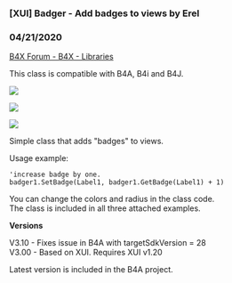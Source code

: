###  [XUI] Badger - Add badges to views by Erel
### 04/21/2020
[B4X Forum - B4X - Libraries](https://www.b4x.com/android/forum/threads/81723/)

This class is compatible with B4A, B4i and B4J.  
  
![](https://www.b4x.com/basic4android/images/Badger.gif)  
  
![](https://www.b4x.com/basic4android/images/Badger_B4J.gif)  
  
  
![](https://www.b4x.com/basic4android/images/SS-2017-07-18_09.31.00.png)  
  
Simple class that adds "badges" to views.  
  
Usage example:  

```B4X
'increase badge by one.  
badger1.SetBadge(Label1, badger1.GetBadge(Label1) + 1)
```

  
  
You can change the colors and radius in the class code.  
The class is included in all three attached examples.  
  
  
**Versions**  
  
V3.10 - Fixes issue in B4A with targetSdkVersion = 28  
V3.00 - Based on XUI. Requires XUI v1.20  
  
Latest version is included in the B4A project.